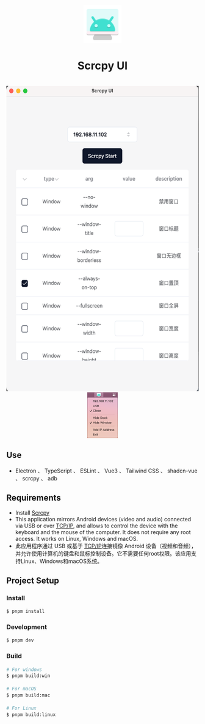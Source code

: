 <div align="center">
	<img width="100" height="100" src="./resources/icon.svg" alt="Scrcpy UI">
	<br>
	<h1>Scrcpy UI</h1>
  <br>
  <img width="550" height="800" src="./resources/dashboard.png" alt="dashboard">
  <img width="80" height="120" src="./resources/tray.png" alt="dashboard">
</div>

## Use

- Electron 、 TypeScript 、 ESLint 、 Vue3 、 Tailwind CSS 、 shadcn-vue 、 scrcpy 、 adb

## Requirements
- Install [Scrcpy](https://github.com/Genymobile/scrcpy)
- This application mirrors Android devices (video and audio) connected via USB or over [TCP/IP](https://github.com/Genymobile/scrcpy/blob/master/doc/connection.md#tcpip-wireless), and allows to control the device with the keyboard and the mouse of the computer. It does not require any root access. It works on Linux, Windows and macOS.
- 此应用程序通过 USB 或基于 [TCP/IP](https://github.com/Genymobile/scrcpy/blob/master/doc/connection.md#tcpip-wireless)连接镜像 Android 设备（视频和音频），并允许使用计算机的键盘和鼠标控制设备。它不需要任何root权限。该应用支持Linux、Windows和macOS系统。

## Project Setup

### Install

```bash
$ pnpm install
```

### Development

```bash
$ pnpm dev
```

### Build

```bash
# For windows
$ pnpm build:win

# For macOS
$ pnpm build:mac

# For Linux
$ pnpm build:linux
```
